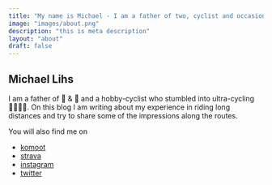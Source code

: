 ```yaml
---
title: "My name is Michael - I am a father of two, cyclist and occasional photographer."
image: "images/about.png"
description: "this is meta description"
layout: "about"
draft: false
---
```


## Michael Lihs

I am a father of 👶 & 👧 and a hobby-cyclist who stumbled into ultra-cycling 🚴🏼‍♂️💨. On this blog I am writing about my experience in riding long distances and try to share some of the impressions along the routes.

You will also find me on

* [komoot](https://www.komoot.de/user/373804781086)
* [strava](https://www.strava.com/athletes/16295226)
* [instagram](https://www.instagram.com/michaellihs/)
* [twitter](https://twitter.com/kaktusmimi)